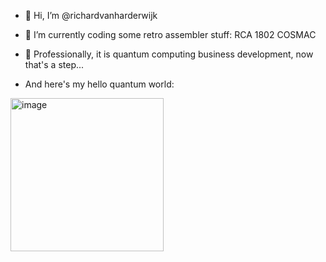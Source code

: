 - 👋 Hi, I’m @richardvanharderwijk

- 🌱 I’m currently coding some retro assembler stuff: RCA 1802 COSMAC
- 👀 Professionally, it is quantum computing business development, now that's a step...
- And here's my hello quantum world:

<img width="245" alt="image" src="https://github.com/richardvanharderwijk/richardvanharderwijk/assets/158752856/f61a64c7-d4af-4020-9a0a-8a26a65e045e">


<!---
richardvanharderwijk/richardvanharderwijk is a ✨ special ✨ repository because its `README.md` (this file) appears on your GitHub profile.
You can click the Preview link to take a look at your changes.
--->
